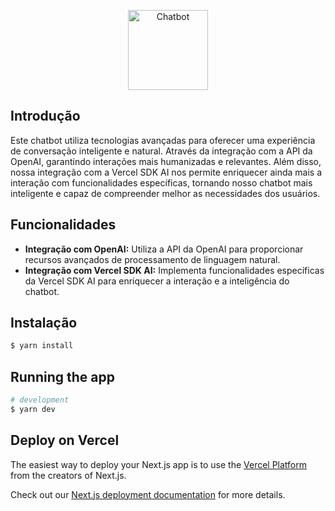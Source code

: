 <p align="center">
  <a target="blank"><img src="https://i.ibb.co/DCZH8Ht/chatbot.png" width="128" alt="Chatbot" /></a>
</p>

## Introdução

Este chatbot utiliza tecnologias avançadas para oferecer uma experiência de conversação inteligente e natural. Através da integração com a API da OpenAI, garantindo interações mais humanizadas e relevantes. Além disso, nossa integração com a Vercel SDK AI nos permite enriquecer ainda mais a interação com funcionalidades específicas, tornando nosso chatbot mais inteligente e capaz de compreender melhor as necessidades dos usuários.

## Funcionalidades

- **Integração com OpenAI:** Utiliza a API da OpenAI para proporcionar recursos avançados de processamento de linguagem natural.
- **Integração com Vercel SDK AI:** Implementa funcionalidades específicas da Vercel SDK AI para enriquecer a interação e a inteligência do chatbot.

## Instalação

```bash
$ yarn install
```

## Running the app

```bash
# development
$ yarn dev

```

## Deploy on Vercel

The easiest way to deploy your Next.js app is to use the [Vercel Platform](https://vercel.com/new?utm_medium=default-template&filter=next.js&utm_source=create-next-app&utm_campaign=create-next-app-readme) from the creators of Next.js.

Check out our [Next.js deployment documentation](https://nextjs.org/docs/deployment) for more details.
